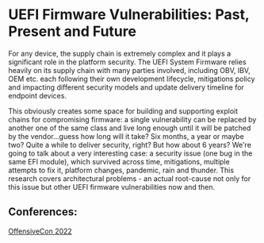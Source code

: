 # UEFI Firmware Vulnerabilities: Past, Present and Future

For any device, the supply chain is extremely complex and it plays a significant role in the platform security. The UEFI System Firmware relies heavily on its supply chain with many parties involved, including OBV, IBV, OEM etc. each following their own development lifecycle, mitigations policy and impacting different security models and update delivery timeline for endpoint devices. 

This obviously creates some space for building and supporting exploit chains for compromising firmware: a single vulnerability can be replaced by another one of the same class and live long enough until it will be patched by the vendor...guess how long will it take? Six months, a year or maybe two? Quite a while to deliver security, right? But how about 6 years? We're going to talk about a very interesting case: a security issue (one bug in the same EFI module), which survived across time, mitigations, multiple attempts to fix it, platform changes, pandemic, rain and thunder. This research covers architectural problems - an actual root-cause not only for this issue but other UEFI firmware vulnerabilities now and then.

## Conferences:
[OffensiveCon 2022](https://www.offensivecon.org/speakers/2022/alex-ermolov,-alex-matrosov-and-yegor-vasilenko.html)
